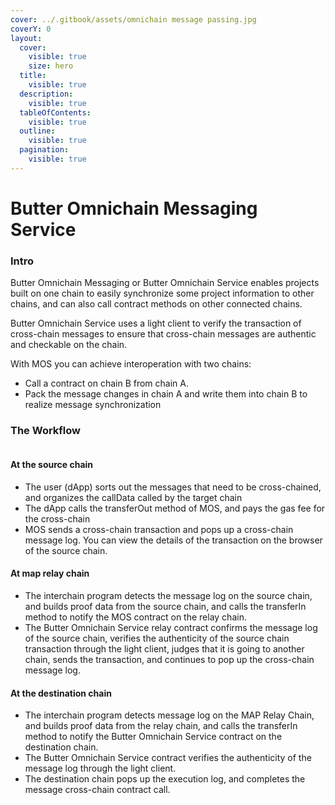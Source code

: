 ```yaml
---
cover: ../.gitbook/assets/omnichain message passing.jpg
coverY: 0
layout:
  cover:
    visible: true
    size: hero
  title:
    visible: true
  description:
    visible: true
  tableOfContents:
    visible: true
  outline:
    visible: true
  pagination:
    visible: true
---
```


# Butter Omnichain Messaging Service

### Intro

Butter Omnichain Messaging or Butter Omnichain Service enables projects built on one chain to easily synchronize some project information to other chains, and can also call contract methods on other connected chains.

Butter Omnichain Service uses a light client to verify the transaction of cross-chain messages to ensure that cross-chain messages are authentic and checkable on the chain.

With MOS you can achieve interoperation with two chains:

* Call a contract on chain B from chain A.
* Pack the message changes in chain A and write them into chain B to realize message synchronization

### The Workflow

<figure><img src="https://lh7-us.googleusercontent.com/XU67XChzTdGwH05bMV9NWfGig-IoAkBt-lSTqCxCAygBrkzBuy6RrDgQLJs4-4CCxdPosgG_TAjTAtQwdri4qA8EALQcRU2v5bixEbtiz8VmLSmIw9aAtulbM_LOr2Gj7xFqMEHYkDnot4hygf0olHA" alt=""><figcaption></figcaption></figure>

#### At the source chain

* The user (dApp) sorts out the messages that need to be cross-chained, and organizes the callData called by the target chain
* The dApp calls the transferOut method of MOS, and pays the gas fee for the cross-chain
* MOS sends a cross-chain transaction and pops up a cross-chain message log. You can view the details of the transaction on the browser of the source chain.

#### At map relay chain

* The interchain program detects the message log on the source chain, and builds proof data from the source chain, and calls the transferIn method to notify the MOS contract on the relay chain.
* The Butter Omnichain Service  relay contract confirms the message log of the source chain, verifies the authenticity of the source chain transaction through the light client, judges that it is going to another chain, sends the transaction, and continues to pop up the cross-chain message log.

#### At the destination chain

* The interchain program detects message log on the MAP Relay Chain, and builds proof data from the relay chain, and calls the transferIn method to notify the Butter Omnichain Service contract on the destination chain.
* The Butter Omnichain Service contract verifies the authenticity of the message log through the light client.
* The destination chain pops up the execution log, and completes the message cross-chain contract call.
